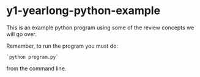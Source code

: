 y1-yearlong-python-example
==========================
This is an example python program using some of the review concepts we will go over. 

Remember, to run the program you must do: 

    `python program.py`

from the command line. 
